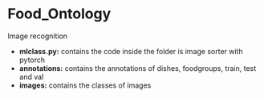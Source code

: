 # Food_Ontology
Image recognition
- **mlclass.py:** contains the code
inside the folder is
image sorter with pytorch
- **annotations:** contains the annotations of dishes, foodgroups, train, test and val
- **images:** contains the classes of images
